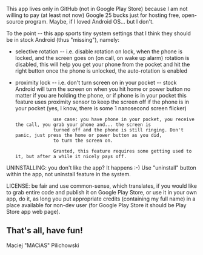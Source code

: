 This app lives only in GitHub (not in Google Play Store) because I am not willing to pay (at least not now) Google 25 bucks
just for hosting free, open-source program. Maybe, if I loved Android OS... but I don't.

To the point -- this app sports tiny system settings that I think they should be in stock Android (thus "missing"), namely:

* selective rotation -- i.e. disable rotation on lock, when the phone is locked, and the screen goes on (on call, on wake up 
                        alarm) rotation is disabled, this will help you get your phone from the pocket and hit the right button
                        once the phone is unlocked, the auto-rotation is enabled
                              
* proximity lock -- i.e. don't turn screen on in your pocket -- stock Android will turn the screen on when you hit home or 
                    power button no matter if you are holding the phone, or if phone is in your pocket
                    this feature uses proximity sensor to keep the screen off if the phone is in your pocket 
                    (yes, I know, there is some 1 nanosecond screen flicker)
                    
                    use case: you have phone in your pocket, you receive the call, you grab your phone and... the screen is 
                    turned off and the phone is still ringing. Don't panic, just press the home or power button as you did, 
                    to turn the screen on.
                    
                    Granted, this feature requires some getting used to it, but after a while it nicely pays off.
                    
                    
UNINSTALLING: you don't like the app? It happens :-) Use "uninstall" button within the app, not uninstall feature in the system.


LICENSE: be fair and use common-sense, which translates, if you would like to grab entire code and publish it on Google Play Store, 
or use it in your own app, do it, as long you put appropriate credits (containing my full name) in a place available for non-dev 
user (for Google Play Store it should be Play Store app web page).

That's all, have fun!
-- 
Maciej "MACiAS" Pilichowski
                    